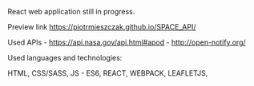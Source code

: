 React web application still in progress. 

Preview link https://piotrmieszczak.github.io/SPACE_API/

Used APIs - https://api.nasa.gov/api.html#apod
          - http://open-notify.org/
          
Used languages and technologies:

HTML,
CSS/SASS,
JS - ES6,
REACT,
WEBPACK,
LEAFLETJS,
